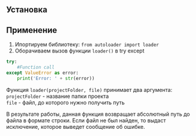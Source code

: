 ## Установка
## Применение
1. Ипортируем библиотеку: `from autoloader import loader`
2. Оборачиваем вызов функции `loader()` в try except <br/>
```py 
try: 
    #Function call 
except ValueError as error: 
    print('Error: ' + str(error))
```
Функция `loader(projectFolder, file)` принимает два аргумента:<br/>
    `projectFolder` - название папки проекта <br/>
    `file` - файл, до которого нужно получить путь <br/>

В результате работы, данная функция возвращает абсолютный путь до файла в формате строки. Если файл не был найден, то выдаст исключение, которое выведет сообщение об ошибке.


    
    

